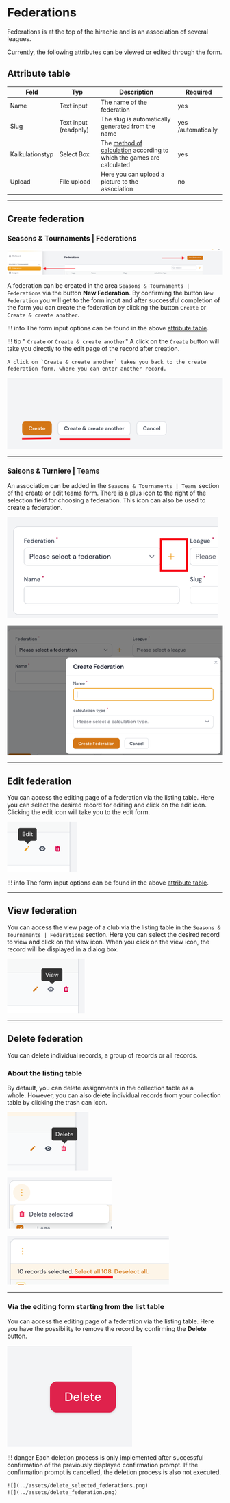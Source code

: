 # Federations

Federations is at the top of the hirachie and is an association of several leagues.

Currently, the following attributes can be viewed or edited through the form.

## Attribute table

| Feld            | Typ                   | Description                                                                                      | Required           |
| --------------- | --------------------- | ------------------------------------------------------------------------------------------------ | ------------------ |
| Name            | Text input            | The name of the federation                                                                       | yes                |
| Slug            | Text input (readpnly) | The slug is automatically generated from the name                                                | yes /automatically |
| Kalkulationstyp | Select Box            | The [method of calculation](calculation-types.en.md) according to which the games are calculated | yes                |
| Upload          | File upload           | Here you can upload a picture to the association                                                 | no                 |

---

## Create federation

### Seasons & Tournaments | Federations

![](../assets/federations.png)

A federation can be created in the area `Seasons & Tournaments | Federations` via the button **New Federation**. By confirming the button `New Federation` you will get to the form input and after successful completion of the form you can create the federation by clicking the button `Create` or `Create & create another`.

!!! info
	The form input options can be found in the above [attribute table](#attribute-table).

!!! tip " `Create` or `Create & create another`"
	A click on the `Create` button will take you directly to the edit page of the record after creation.

	A click on `Create & create another` takes you back to the create federation form, where you can enter another record.

![](../assets/create_and_create_another.png)

---

### Saisons & Turniere | Teams

An association can be added in the `Seasons & Tournaments | Teams` section of the create or edit teams form. There is a plus icon to the right of the selection field for choosing a federation. This icon can also be used to create a federation.

![](../assets/teams_create_federation_1.png)

![](../assets/teams_create_federation_2.png)

---

## Edit federation

You can access the editing page of a federation via the listing table. Here you can select the desired record for editing and click on the edit icon. Clicking the edit icon will take you to the edit form.

![](../assets/edit.png)

!!! info
	The form input options can be found in the above [attribute table](#attribute-table).

---

## View federation

You can access the view page of a club via the listing table in the `Seasons & Tournaments | Federations` section. Here you can select the desired record to view and click on the view icon. When you click on the view icon, the record will be displayed in a dialog box.

![](../assets/view.png)

---

## Delete federation

You can delete individual records, a group of records or all records.

### About the listing table

By default, you can delete assignments in the collection table as a whole. However, you can also delete individual records from your collection table by clicking the trash can icon.

![](../assets/delete_icon.png)

![](../assets/delete_selected.png)

![](../assets/select_all.png)

---

### Via the editing form starting from the list table

You can access the editing page of a federation via the listing table. Here you have the possibility to remove the record by confirming the **Delete** button.

![](../assets/delete_button.png)

!!! danger
	Each deletion process is only implemented after successful confirmation of the previously displayed confirmation prompt. If the confirmation prompt is cancelled, the deletion process is also not executed.

	![](../assets/delete_selected_federations.png)
	![](../assets/delete_federation.png)
